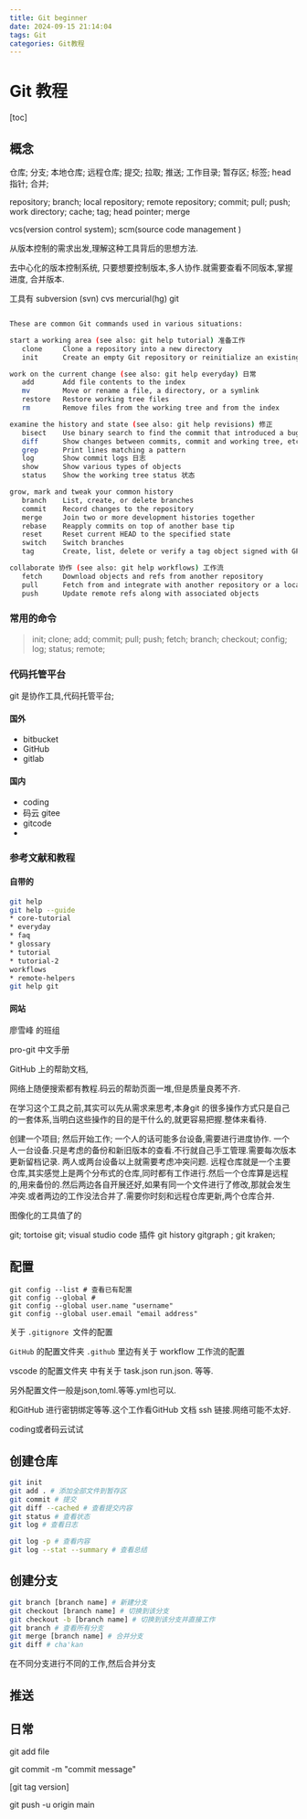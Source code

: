 ```yaml
---
title: Git beginner
date: 2024-09-15 21:14:04
tags: Git
categories: Git教程
---
```


# Git 教程

[toc]

## 概念

仓库; 分支; 本地仓库; 远程仓库; 提交; 拉取; 推送; 工作目录; 暂存区; 标签; head 指针; 合并; 

repository; branch; local repository; remote repository; commit; pull; push; work directory; cache; tag; head pointer; merge

vcs(version control system); scm(source code management )

从版本控制的需求出发,理解这种工具背后的思想方法.

去中心化的版本控制系统, 只要想要控制版本,多人协作.就需要查看不同版本,掌握进度, 合并版本.

工具有 subversion (svn) cvs mercurial(hg) git

```bash

These are common Git commands used in various situations:

start a working area (see also: git help tutorial) 准备工作
   clone     Clone a repository into a new directory
   init      Create an empty Git repository or reinitialize an existing one

work on the current change (see also: git help everyday) 日常
   add       Add file contents to the index
   mv        Move or rename a file, a directory, or a symlink
   restore   Restore working tree files
   rm        Remove files from the working tree and from the index

examine the history and state (see also: git help revisions) 修正 
   bisect    Use binary search to find the commit that introduced a bug
   diff      Show changes between commits, commit and working tree, etc
   grep      Print lines matching a pattern
   log       Show commit logs 日志
   show      Show various types of objects
   status    Show the working tree status 状态

grow, mark and tweak your common history
   branch    List, create, or delete branches
   commit    Record changes to the repository
   merge     Join two or more development histories together
   rebase    Reapply commits on top of another base tip
   reset     Reset current HEAD to the specified state
   switch    Switch branches
   tag       Create, list, delete or verify a tag object signed with GPG

collaborate 协作 (see also: git help workflows) 工作流
   fetch     Download objects and refs from another repository
   pull      Fetch from and integrate with another repository or a local branch
   push      Update remote refs along with associated objects
```



### 常用的命令

> init; clone; add; commit; pull; push; fetch; branch; checkout; config; log; status; remote; 



### 代码托管平台

git 是协作工具,代码托管平台;

#### 国外

* bitbucket
* GitHub
* gitlab

#### 国内

* coding
* 码云 gitee
* gitcode
* 

### 参考文献和教程

#### 自带的

```bash
git help
git help --guide
* core-tutorial
* everyday
* faq
* glossary
* tutorial
* tutorial-2
workflows
* remote-helpers
git help git

```



#### 网站

廖雪峰 的班组

pro-git 中文手册

GitHub 上的帮助文档,



网络上随便搜索都有教程.码云的帮助页面一堆,但是质量良莠不齐.

在学习这个工具之前,其实可以先从需求来思考,本身git 的很多操作方式只是自己的一套体系,当明白这些操作的目的是干什么的,就更容易把握.整体来看待.

创建一个项目; 然后开始工作; 一个人的话可能多台设备,需要进行进度协作. 一个人一台设备.只是考虑的备份和新旧版本的查看.不行就自己手工管理.需要每次版本更新留档记录. 两人或两台设备以上就需要考虑冲突问题. 远程仓库就是一个主要仓库,其实感觉上是两个分布式的仓库,同时都有工作进行.然后一个仓库算是远程的,用来备份的.然后两边各自开展还好,如果有同一个文件进行了修改,那就会发生冲突.或者两边的工作没法合并了.需要你时刻和远程仓库更新,两个仓库合并.

图像化的工具值了的

git; tortoise git; visual studio code 插件 git history gitgraph ; git kraken;



## 配置

```
git config --list # 查看已有配置
git config --global #
git config --global user.name "username"
git config --global user.email "email address"
```

关于 ``.gitignore ``文件的配置

``GitHub``  的配置文件夹 ``.github`` 里边有关于 workflow 工作流的配置

vscode 的配置文件夹 中有关于 task.json run.json. 等等.

另外配置文件一般是json,toml.等等.yml也可以.

和GitHub 进行密钥绑定等等.这个工作看GitHub 文档 ssh 链接.网络可能不太好.

coding或者码云试试

## 创建仓库

``` bash
git init 
git add . # 添加全部文件到暂存区
git commit # 提交
git diff --cached # 查看提交内容
git status # 查看状态
git log # 查看日志
```





```bash
git log -p # 查看内容
git log --stat --summary # 查看总结
```



## 创建分支



``` bash
git branch [branch name] # 新建分支
git checkout [branch name] # 切换到该分支
git checkout -b [branch name] # 切换到该分支并直接工作
git branch # 查看所有分支
git merge [branch name] # 合并分支
git diff # cha'kan
```



在不同分支进行不同的工作,然后合并分支



##  推送







## 日常

git add file

git commit -m "commit message"

[git tag version]

git push -u origin main


